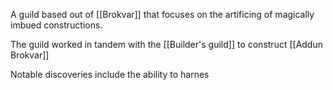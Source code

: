 A guild based out of [[Brokvar]] that focuses on the artificing of magically imbued constructions.

The guild worked in tandem with the [[Builder's guild]] to construct [[Addun Brokvar]]

Notable discoveries include the ability to harnes